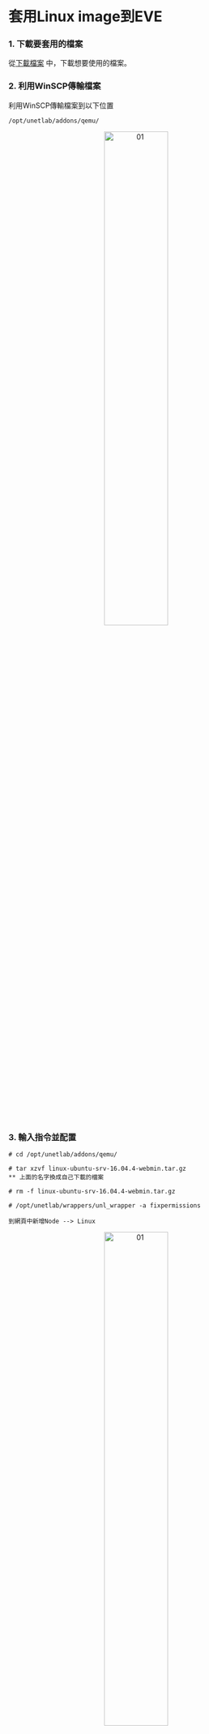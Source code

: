 # 套用Linux image到EVE

### 1. 下載要套用的檔案
從[下載檔案](https://mega.nz/folder/y5YCwZCA#42_S__9wwPVO0zHIfC4xow) 中，下載想要使用的檔案。
### 2. 利用WinSCP傳輸檔案
利用WinSCP傳輸檔案到以下位置

    /opt/unetlab/addons/qemu/

<div  align="center">    
 <img src="https://github.com/TKTim/EVE/blob/master/Pics/05.jpg" width = "50%" height = "50%" alt="01" align=center />
</div>

### 3. 輸入指令並配置

    # cd /opt/unetlab/addons/qemu/

    # tar xzvf linux-ubuntu-srv-16.04.4-webmin.tar.gz
    ** 上面的名字換成自己下載的檔案

    # rm -f linux-ubuntu-srv-16.04.4-webmin.tar.gz

    # /opt/unetlab/wrappers/unl_wrapper -a fixpermissions

    到網頁中新增Node --> Linux

<div  align="center">    
 <img src="https://github.com/TKTim/EVE/blob/master/Pics/06.jpg" width = "50%" height = "50%" alt="01" align=center />

 <big >成功</big>
</div>

---

### [參考網址]

https://www.eve-ng.net/index.php/documentation/howtos/howto-create-own-linux-host-image/

特別感謝 -- **張同學**


